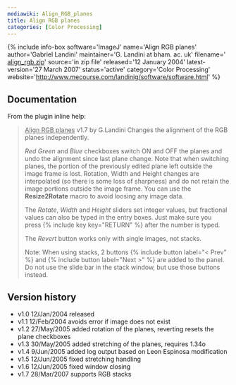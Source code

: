 ```yaml
---
mediawiki: Align_RGB_planes
title: Align RGB planes
categories: [Color Processing]
---
```


{% include info-box software='ImageJ' name='Align RGB planes' author='Gabriel Landini' maintainer='G. Landini at bham. ac. uk' filename=' [align\_rgb.zip](http://www.mecourse.com/landinig/software/align_rgb.zip)' source='in zip file' released='12 January 2004' latest-version='27 March 2007' status='active' category='Color Processing' website='http://www.mecourse.com/landinig/software/software.html' %}

## Documentation

From the plugin inline help:

<blockquote>

<u>Align RGB planes</u> v1.7 by G.Landini Changes the alignment of the RGB planes independently.

*Red* *Green* and *Blue* checkboxes switch ON and OFF the planes and undo the alignment since last plane change. Note that when switching planes, the portion of the previously edited plane left outside the image frame is lost. Rotation, Width and Height changes are interpolated (so there is some loss of sharpness) and do not retain the image portions outside the image frame. You can use the **Resize2Rotate** macro to avoid loosing any image data.

The *Rotate*, *Width* and *Height* sliders set integer values, but fractional values can also be typed in the entry boxes. Just make sure you press {% include key key="RETURN" %} after the number is typed.

The *Revert* button works only with single images, not stacks.

Note: When using stacks, 2 buttons {% include button label="< Prev" %} and {% include button label="Next >" %} are added to the panel. Do not use the slide bar in the stack window, but use those buttons instead.

</blockquote>

## Version history

-   v1.0 12/Jan/2004 released
-   v1.1 12/Feb/2004 avoids error if image does not exist
-   v1.2 27/May/2005 added rotation of the planes, reverting resets the plane checkboxes
-   v1.3 30/May/2005 added stretching of the planes, requires 1.34o
-   v1.4 9/Jun/2005 added log output based on Leon Espinosa modification
-   v1.5 12/Jun/2005 fixed stretching handling
-   v1.6 12/Jun/2005 fixed window closing
-   v1.7 28/Mar/2007 supports RGB stacks

 
